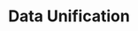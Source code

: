 ---
layout: category
title: Data Unification
categories: 
  - data unification
  - data integration
  - conflict resolution
  - data fusion
---